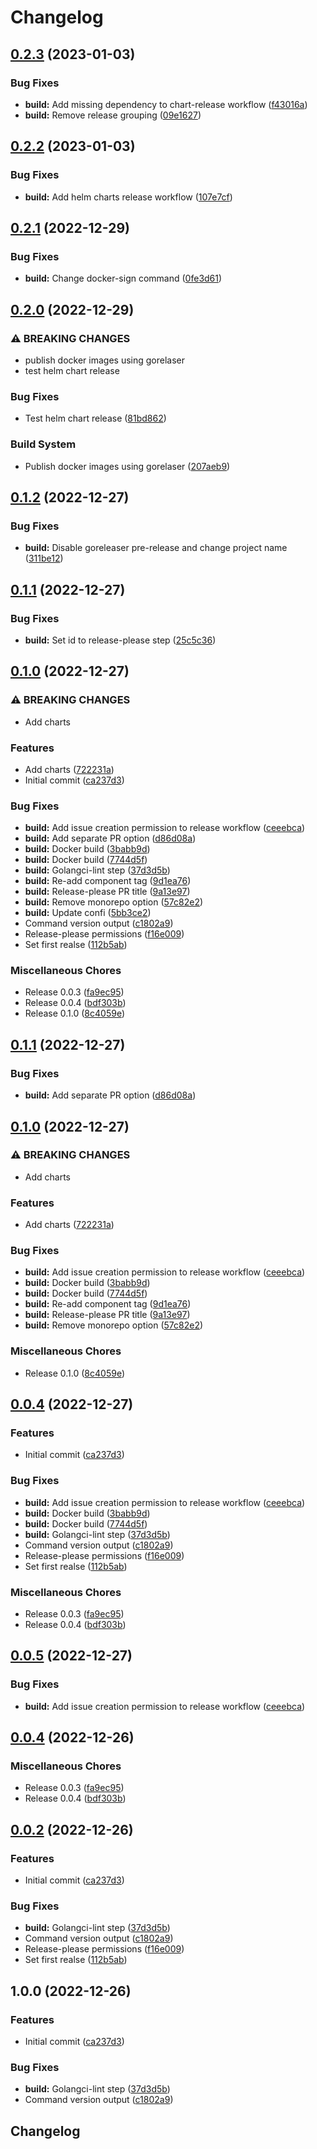 # Changelog

## [0.2.3](https://github.com/celest-io/go-release-please/compare/v0.2.2...v0.2.3) (2023-01-03)


### Bug Fixes

* **build:** Add missing dependency to chart-release workflow ([f43016a](https://github.com/celest-io/go-release-please/commit/f43016a34ad8b6760b50845c850f72e04453ea0c))
* **build:** Remove release grouping ([09e1627](https://github.com/celest-io/go-release-please/commit/09e16272c0c7bc1694fcf6e747dc76f72b8f9a75))

## [0.2.2](https://github.com/celest-io/go-release-please/compare/v0.2.1...v0.2.2) (2023-01-03)


### Bug Fixes

* **build:** Add helm charts release workflow ([107e7cf](https://github.com/celest-io/go-release-please/commit/107e7cf011e7df8834aac2d02c70fe7c6a867eab))

## [0.2.1](https://github.com/celest-io/go-release-please/compare/v0.2.0...v0.2.1) (2022-12-29)


### Bug Fixes

* **build:** Change docker-sign command ([0fe3d61](https://github.com/celest-io/go-release-please/commit/0fe3d6112fc83a3844328d23c796fe1fb1b55ad5))

## [0.2.0](https://github.com/celest-io/go-release-please/compare/v0.1.2...v0.2.0) (2022-12-29)


### ⚠ BREAKING CHANGES

* publish docker images using gorelaser
* test helm chart release

### Bug Fixes

* Test helm chart release ([81bd862](https://github.com/celest-io/go-release-please/commit/81bd862dc4147aeecacf5d786fa021821502ac04))


### Build System

* Publish docker images using gorelaser ([207aeb9](https://github.com/celest-io/go-release-please/commit/207aeb90731995a70b62f2063368b018c8755f74))

## [0.1.2](https://github.com/celest-io/go-release-please/compare/v0.1.1...v0.1.2) (2022-12-27)


### Bug Fixes

* **build:** Disable goreleaser pre-release and change project name ([311be12](https://github.com/celest-io/go-release-please/commit/311be122bc7c9eee7a0a94a621b243f1a89bad49))

## [0.1.1](https://github.com/celest-io/go-release-please/compare/v0.1.0...v0.1.1) (2022-12-27)


### Bug Fixes

* **build:** Set id to release-please step ([25c5c36](https://github.com/celest-io/go-release-please/commit/25c5c36d7f2d7c94c6d0464fa4621eee00cdbdcc))

## [0.1.0](https://github.com/celest-io/go-release-please/compare/v0.1.1...v0.1.0) (2022-12-27)


### ⚠ BREAKING CHANGES

* Add charts

### Features

* Add charts ([722231a](https://github.com/celest-io/go-release-please/commit/722231a716401220061b270d8383c78ad4f4a5f4))
* Initial commit ([ca237d3](https://github.com/celest-io/go-release-please/commit/ca237d3be6612906897050f361d0c6e919d61358))


### Bug Fixes

* **build:** Add issue creation permission to release workflow ([ceeebca](https://github.com/celest-io/go-release-please/commit/ceeebca9878514ec2c7b83089a2bb5fb9f4d7e5f))
* **build:** Add separate PR option ([d86d08a](https://github.com/celest-io/go-release-please/commit/d86d08aa8878f5618baec6ee2eb015c1c88a6329))
* **build:** Docker build ([3babb9d](https://github.com/celest-io/go-release-please/commit/3babb9dc069b849a5b7d495a230bda6258aaf774))
* **build:** Docker build ([7744d5f](https://github.com/celest-io/go-release-please/commit/7744d5f5ee413f96818d30e24e3c86e5f234fb7c))
* **build:** Golangci-lint step ([37d3d5b](https://github.com/celest-io/go-release-please/commit/37d3d5b0a6eb7e9a53e942859d5435042217e36b))
* **build:** Re-add component tag ([9d1ea76](https://github.com/celest-io/go-release-please/commit/9d1ea766b2a3bf1874e1649447ffe31e24b13b0b))
* **build:** Release-please PR title ([9a13e97](https://github.com/celest-io/go-release-please/commit/9a13e972478f2973c89c5de95000bf50a732b38e))
* **build:** Remove monorepo option ([57c82e2](https://github.com/celest-io/go-release-please/commit/57c82e2742a7709750fb7d814f13006bd9532288))
* **build:** Update confi ([5bb3ce2](https://github.com/celest-io/go-release-please/commit/5bb3ce201dab1a17b76388814e5dcefe675bcc7f))
* Command version output ([c1802a9](https://github.com/celest-io/go-release-please/commit/c1802a9f100257a5fa00947766ce357aeefc7d6c))
* Release-please permissions ([f16e009](https://github.com/celest-io/go-release-please/commit/f16e0094a50bf8bd361435454604796c3841b395))
* Set first realse ([112b5ab](https://github.com/celest-io/go-release-please/commit/112b5ab204cc80cc1649109fa17d9ad9148c5b12))


### Miscellaneous Chores

* Release 0.0.3 ([fa9ec95](https://github.com/celest-io/go-release-please/commit/fa9ec950429099513c7e9fb86dc9ed8ba271d630))
* Release 0.0.4 ([bdf303b](https://github.com/celest-io/go-release-please/commit/bdf303b2f238e5dfb8c39b383f1b87df36261c0d))
* Release 0.1.0 ([8c4059e](https://github.com/celest-io/go-release-please/commit/8c4059e895dd053754435ba583e699bb00f27863))

## [0.1.1](https://github.com/celest-io/go-release-please/compare/go-release-please-v0.1.0...go-release-please-v0.1.1) (2022-12-27)


### Bug Fixes

* **build:** Add separate PR option ([d86d08a](https://github.com/celest-io/go-release-please/commit/d86d08aa8878f5618baec6ee2eb015c1c88a6329))

## [0.1.0](https://github.com/celest-io/go-release-please/compare/go-release-please-v0.0.4...go-release-please-v0.1.0) (2022-12-27)


### ⚠ BREAKING CHANGES

* Add charts

### Features

* Add charts ([722231a](https://github.com/celest-io/go-release-please/commit/722231a716401220061b270d8383c78ad4f4a5f4))


### Bug Fixes

* **build:** Add issue creation permission to release workflow ([ceeebca](https://github.com/celest-io/go-release-please/commit/ceeebca9878514ec2c7b83089a2bb5fb9f4d7e5f))
* **build:** Docker build ([3babb9d](https://github.com/celest-io/go-release-please/commit/3babb9dc069b849a5b7d495a230bda6258aaf774))
* **build:** Docker build ([7744d5f](https://github.com/celest-io/go-release-please/commit/7744d5f5ee413f96818d30e24e3c86e5f234fb7c))
* **build:** Re-add component tag ([9d1ea76](https://github.com/celest-io/go-release-please/commit/9d1ea766b2a3bf1874e1649447ffe31e24b13b0b))
* **build:** Release-please PR title ([9a13e97](https://github.com/celest-io/go-release-please/commit/9a13e972478f2973c89c5de95000bf50a732b38e))
* **build:** Remove monorepo option ([57c82e2](https://github.com/celest-io/go-release-please/commit/57c82e2742a7709750fb7d814f13006bd9532288))


### Miscellaneous Chores

* Release 0.1.0 ([8c4059e](https://github.com/celest-io/go-release-please/commit/8c4059e895dd053754435ba583e699bb00f27863))

## [0.0.4](https://github.com/celest-io/go-release-please/compare/v0.0.5...v0.0.4) (2022-12-27)


### Features

* Initial commit ([ca237d3](https://github.com/celest-io/go-release-please/commit/ca237d3be6612906897050f361d0c6e919d61358))


### Bug Fixes

* **build:** Add issue creation permission to release workflow ([ceeebca](https://github.com/celest-io/go-release-please/commit/ceeebca9878514ec2c7b83089a2bb5fb9f4d7e5f))
* **build:** Docker build ([3babb9d](https://github.com/celest-io/go-release-please/commit/3babb9dc069b849a5b7d495a230bda6258aaf774))
* **build:** Docker build ([7744d5f](https://github.com/celest-io/go-release-please/commit/7744d5f5ee413f96818d30e24e3c86e5f234fb7c))
* **build:** Golangci-lint step ([37d3d5b](https://github.com/celest-io/go-release-please/commit/37d3d5b0a6eb7e9a53e942859d5435042217e36b))
* Command version output ([c1802a9](https://github.com/celest-io/go-release-please/commit/c1802a9f100257a5fa00947766ce357aeefc7d6c))
* Release-please permissions ([f16e009](https://github.com/celest-io/go-release-please/commit/f16e0094a50bf8bd361435454604796c3841b395))
* Set first realse ([112b5ab](https://github.com/celest-io/go-release-please/commit/112b5ab204cc80cc1649109fa17d9ad9148c5b12))


### Miscellaneous Chores

* Release 0.0.3 ([fa9ec95](https://github.com/celest-io/go-release-please/commit/fa9ec950429099513c7e9fb86dc9ed8ba271d630))
* Release 0.0.4 ([bdf303b](https://github.com/celest-io/go-release-please/commit/bdf303b2f238e5dfb8c39b383f1b87df36261c0d))

## [0.0.5](https://github.com/celest-io/go-release-please/compare/go-release-please-v0.0.4...go-release-please-v0.0.5) (2022-12-27)


### Bug Fixes

* **build:** Add issue creation permission to release workflow ([ceeebca](https://github.com/celest-io/go-release-please/commit/ceeebca9878514ec2c7b83089a2bb5fb9f4d7e5f))

## [0.0.4](https://github.com/celest-io/go-release-please/compare/go-release-please-v0.0.2...go-release-please-v0.0.4) (2022-12-26)


### Miscellaneous Chores

* Release 0.0.3 ([fa9ec95](https://github.com/celest-io/go-release-please/commit/fa9ec950429099513c7e9fb86dc9ed8ba271d630))
* Release 0.0.4 ([bdf303b](https://github.com/celest-io/go-release-please/commit/bdf303b2f238e5dfb8c39b383f1b87df36261c0d))

## [0.0.2](https://github.com/celest-io/go-release-please/compare/go-release-please-v0.0.1...go-release-please-v0.0.2) (2022-12-26)


### Features

* Initial commit ([ca237d3](https://github.com/celest-io/go-release-please/commit/ca237d3be6612906897050f361d0c6e919d61358))


### Bug Fixes

* **build:** Golangci-lint step ([37d3d5b](https://github.com/celest-io/go-release-please/commit/37d3d5b0a6eb7e9a53e942859d5435042217e36b))
* Command version output ([c1802a9](https://github.com/celest-io/go-release-please/commit/c1802a9f100257a5fa00947766ce357aeefc7d6c))
* Release-please permissions ([f16e009](https://github.com/celest-io/go-release-please/commit/f16e0094a50bf8bd361435454604796c3841b395))
* Set first realse ([112b5ab](https://github.com/celest-io/go-release-please/commit/112b5ab204cc80cc1649109fa17d9ad9148c5b12))

## 1.0.0 (2022-12-26)


### Features

* Initial commit ([ca237d3](https://github.com/celest-io/go-release-please/commit/ca237d3be6612906897050f361d0c6e919d61358))


### Bug Fixes

* **build:** Golangci-lint step ([37d3d5b](https://github.com/celest-io/go-release-please/commit/37d3d5b0a6eb7e9a53e942859d5435042217e36b))
* Command version output ([c1802a9](https://github.com/celest-io/go-release-please/commit/c1802a9f100257a5fa00947766ce357aeefc7d6c))

## Changelog
